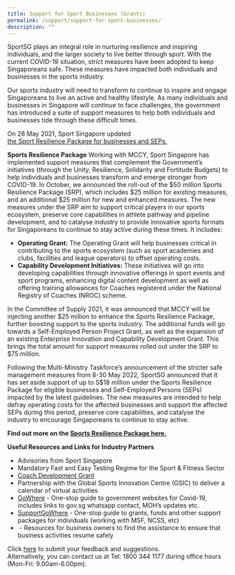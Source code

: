 ```yaml
---
title: Support for Sport Businesses (Grants)
permalink: /support/support-for-sport-businesses/
description: ""
---
```

SportSG plays an integral role in nurturing resilience and inspiring individuals, and the larger society to live better through sport. With the current COVID-19 situation, strict measures have been adopted to keep Singaporeans safe. These measures have impacted both individuals and businesses in the sports industry.

Our sports industry will need to transform to continue to inspire and engage Singaporeans to live an active and healthy lifestyle. As many individuals and businesses in Singapore will continue to face challenges, the government has introduced a suite of support measures to help both individuals and businesses tide through these difficult times.

On 28 May 2021, Sport Singapore updated <br>[the Sport Resilience Package for businesses and SEPs.](https://www.sportsingapore.gov.sg/Newsroom/Media-Releases/2021/May/SportSG-updates-Sport-Resilience-Package-for-businesses-and-SEPs)

**Sports Resilience Package**
Working with MCCY, Sport Singapore has implemented support measures that complement the Government’s initiatives (through the Unity, Resilience, Solidarity and Fortitude Budgets) to help individuals and businesses transform and emerge stronger from COVID-19. In October, we announced the roll-out of the $50 million Sports Resilience Package (SRP), which includes $25 million for existing measures, and an additional $25 million for new and enhanced measures. The new measures under the SRP aim to support critical players in our sports ecosystem, preserve core capabilities in athlete pathway and pipeline development, and to catalyse industry to provide innovative sports formats for Singaporeans to continue to stay active during these times. It includes:

*   **Operating Grant:** The Operating Grant will help businesses critical in contributing to the sports ecosystem (such as sport academies and clubs, facilities and league operators) to offset operating costs.
*   **Capability Development Initiatives:** These initiatives will go into developing capabilities through innovative offerings in sport events and sport programs, enhancing digital content development as well as offering training allowances for Coaches registered under the National Registry of Coaches (NROC) scheme.

In the Committee of Supply 2021, it was announced that MCCY will be injecting another $25 million to enhance the Sports Resilience Package, further boosting support to the sports industry. The additional funds will go towards a Self-Employed Person Project Grant, as well as the expansion of an existing Enterprise Innovation and Capability Development Grant. This brings the total amount for support measures rolled out under the SRP to $75 million.

Following the Multi-Ministry Taskforce’s announcement of the stricter safe management measures from 8-30 May 2022, SportSG announced that it has set aside support of up to S$18 million under the Sports Resilience Package for eligible businesses and Self-Employed Persons (SEPs) impacted by the latest guidelines. The new measures are intended to help defray operating costs for the affected businesses and support the affected SEPs during this period, preserve core capabilities, and catalyse the industry to encourage Singaporeans to continue to stay active.
  
**Find out more on the [Sports Resilience Package here.](https://circle.myactivesg.com/industry/support/sports-resilience-package?utm_campaign=Sports%20Resilience%20Package&utm_source=sportsg-corp&utm_medium=website)**

**Useful Resources and Links for Industry Partners**
*   Advisories from Sport Singapore
*   Mandatory Fast and Easy Testing Regime for the Sport & Fitness Sector
*   [Coach Development Grant](https://www.sportsingapore.gov.sg/athletes-coaches/coaches-corner/funding/coach-development-grant)
*   Partnership with the Global Sports Innovation Centre (GSIC) to deliver a calendar of virtual activities
*   [GoWhere](https://www.gowhere.gov.sg/) \- One-stop guide to government websites for Covid-19, includes links to gov.sg whatsapp contact, MOH’s updates etc.
*   [SupportGoWhere](https://www.supportgowhere.gov.sg/) \- One-stop guide to grants, funds and other support packages for individuals (working with MSF, NCSS, etc)
*   [](https://www.gobusiness.gov.sg/) \- Resources for business owners to find the assistance to ensure that business activities resume safely 

Click [here](https://members.myactivesg.com/feedback) to submit your feedback and suggestions.  
Alternatively, you can contact us at Tel: 1800 344 1177 during office hours (Mon-Fri: 9.00am-6.00pm).
